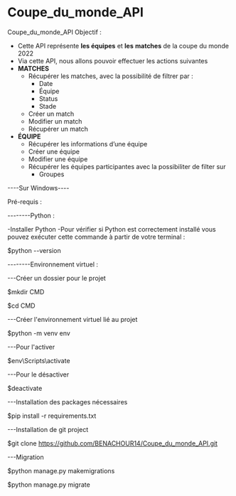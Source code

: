 # Coupe_du_monde_API
Coupe_du_monde_API
Objectif : 

- Cette API représente **les équipes** et **les** **matches** de la coupe du monde 2022
- Via cette API, nous allons pouvoir effectuer les actions suivantes
- **MATCHES**
    - Récupérer les matches, avec la possibilité de filtrer par :
        - Date
        - Équipe
        - Status
        - Stade
    - Créer un match
    - Modifier un match
    - Récupérer un match
- **ÉQUIPE**
    - Récupérer les informations d’une équipe
    - Créer une équipe
    - Modifier une équipe
    - Récupérer les équipes participantes avec la possibiliter de filter sur
        - Groupes
        
        
----Sur Windows----

Pré-requis : 

--------Python : 

-Installer Python 
-Pour vérifier si Python est correctement installé vous pouvez exécuter cette commande à partir de votre terminal : 

$python --version

--------Environnement virtuel : 


---Créer un dossier pour le projet 


$mkdir CMD 

$cd CMD


---Créer l'environnement virtuel lié au projet 


$python -m venv env


---Pour l'activer 

$env\Scripts\activate

---Pour le désactiver 

$deactivate

---Installation des packages nécessaires

$pip install -r requirements.txt


---Installation de git project

$git clone https://github.com/BENACHOUR14/Coupe_du_monde_API.git

---Migration 


$python manage.py makemigrations 

$python manage.py migrate
        
        
